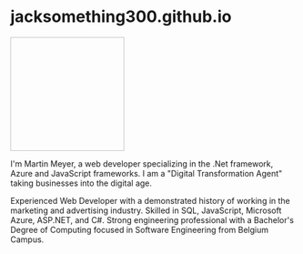 # jacksomething300.github.io

<img scr="/image/download.png" style="width: 200px; height: 200px" ></img>

I'm Martin Meyer, a web developer specializing in the .Net framework, Azure and JavaScript frameworks. I am a "Digital Transformation Agent" taking businesses into the digital age.

Experienced Web Developer with a demonstrated history of working in the marketing and advertising industry. 
Skilled in SQL, JavaScript, Microsoft Azure, ASP.NET, and C#. 
Strong engineering professional with a Bachelor's Degree of Computing focused in Software Engineering from Belgium Campus.

